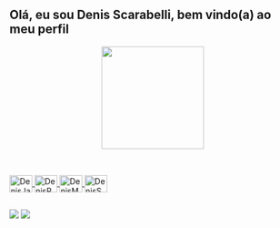 ## Olá, eu sou Denis Scarabelli, bem vindo(a) ao meu perfil

<div align="center">
  <a href="https://github.com/DenisCDev">
  <img height="180em" src="https://github-readme-stats.vercel.app/api/top-langs/?username=deniscdev&layout=compact&langs_count=7&theme=dracula"/>
</div>
  
 ## 
  
 <div style="display: inline_block"><br>
  <img align="center" alt="DenisJavaScript" height="30" width="40" src="https://cdn.jsdelivr.net/gh/devicons/devicon/icons/javascript/javascript-original.svg">
  <img align="center" alt="DenisReact" height="30" width="40" src="https://cdn.jsdelivr.net/gh/devicons/devicon/icons/react/react-original.svg">
  <img align="center" alt="DenisMongoDB" height="30" width="40" src="https://cdn.jsdelivr.net/gh/devicons/devicon/icons/mongodb/mongodb-original.svg">
  <img align="center" alt="DenisSQL" height="30" width="40" src="https://cdn.jsdelivr.net/gh/devicons/devicon/icons/mysql/mysql-original.svg">
  
  ##
 
<div> 
  <a href = "mailto:denisscarabelli5@gmail.com"><img src="https://img.shields.io/badge/-Gmail-%23333?style=for-the-badge&logo=gmail&logoColor=white" target="_blank"></a>
  <a href="https://www.linkedin.com/in/denis-scarabelli/" target="_blank"><img src="https://img.shields.io/badge/-LinkedIn-%230077B5?style=for-the-badge&logo=linkedin&logoColor=white" target="_blank"></a> 
</div>
